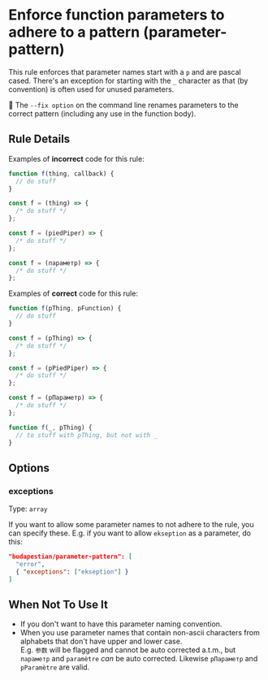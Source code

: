 # Enforce function parameters to adhere to a pattern (parameter-pattern)

This rule enforces that parameter names start with a `p` and are pascal cased. There's an exception for
starting with the `_` character as that (by convention) is often used for unused parameters.

🔧 The `--fix option` on the command line renames parameters to the correct pattern (including
any use in the function body).

## Rule Details

Examples of **incorrect** code for this rule:

```javascript
function f(thing, callback) {
  // do stuff
}

const f = (thing) => {
  /* do stuff */
};

const f = (piedPiper) => {
  /* do stuff */
};

const f = (параметр) => {
  /* do stuff */
};
```

Examples of **correct** code for this rule:

```javascript
function f(pThing, pFunction) {
  // do stuff
}

const f = (pThing) => {
  /* do stuff */
};

const f = (pPiedPiper) => {
  /* do stuff */
};

const f = (pПараметр) => {
  /* do stuff */
};

function f(_, pThing) {
  // to stuff with pThing, but not with _
}
```

## Options

### exceptions

Type: `array`

If you want to allow some parameter names to not adhere to the rule, you can
specify these. E.g. if you want to allow `ekseption` as a parameter, do this:

```json
"budapestian/parameter-pattern": [
  "error",
  { "exceptions": ["ekseption"] }
]
```

## When Not To Use It

- If you don't want to have this parameter naming convention.
- When you use parameter names that contain non-ascii characters from alphabets that
  don't have upper and lower case.  
  E.g. `参数` will be flagged and cannot be auto corrected a.t.m., but `параметр` and
  `paramètre` _can_ be auto corrected. Likewise `pПараметр` and `pParamètre` are valid.

<!--
## Further Reading

If there are other links that describe the issue this rule addresses, please include them here in a bulleted list.
-->
